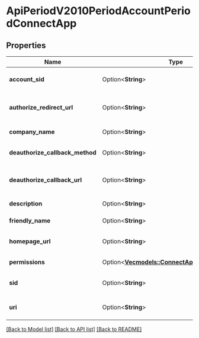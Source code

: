 # ApiPeriodV2010PeriodAccountPeriodConnectApp

## Properties

Name | Type | Description | Notes
------------ | ------------- | ------------- | -------------
**account_sid** | Option<**String**> | The SID of the [Account](https://www.twilio.com/docs/iam/api/account) that created the ConnectApp resource. | [optional]
**authorize_redirect_url** | Option<**String**> | The URL we redirect the user to after we authenticate the user and obtain authorization to access the Connect App. | [optional]
**company_name** | Option<**String**> | The company name set for the Connect App. | [optional]
**deauthorize_callback_method** | Option<**String**> | The HTTP method we use to call `deauthorize_callback_url`. | [optional]
**deauthorize_callback_url** | Option<**String**> | The URL we call using the `deauthorize_callback_method` to de-authorize the Connect App. | [optional]
**description** | Option<**String**> | The description of the Connect App. | [optional]
**friendly_name** | Option<**String**> | The string that you assigned to describe the resource. | [optional]
**homepage_url** | Option<**String**> | The public URL where users can obtain more information about this Connect App. | [optional]
**permissions** | Option<[**Vec<models::ConnectAppEnumPermission>**](connect_app_enum_permission.md)> | The set of permissions that your ConnectApp requests. | [optional]
**sid** | Option<**String**> | The unique string that that we created to identify the ConnectApp resource. | [optional]
**uri** | Option<**String**> | The URI of the resource, relative to `https://api.twilio.com`. | [optional]

[[Back to Model list]](../README.md#documentation-for-models) [[Back to API list]](../README.md#documentation-for-api-endpoints) [[Back to README]](../README.md)


